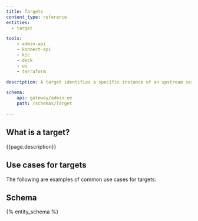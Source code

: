 ```yaml
---
title: Targets
content_type: reference
entities:
  - target

tools:
    - admin-api
    - konnect-api
    - kic
    - deck
    - ui
    - terraform

description: A target identifies a specific instance of an upstream service.

schema:
    api: gateway/admin-ee
    path: /schemas/Target

---
```


## What is a target?

{{page.description}}

## Use cases for targets

The following are examples of common use cases for targets:

## Schema

{% entity_schema %}
